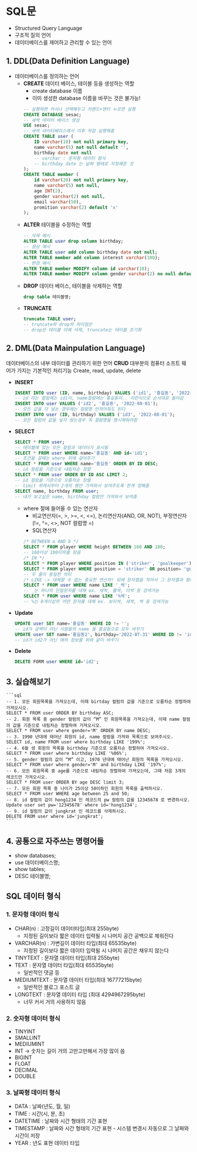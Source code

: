 # SQL문
* Structured Query Language
* 구조적 질의 언어 
* 데이터베이스를 제어하고 관리할 수 있는 언어 

## 1. DDL(Data Definition Language)
* 데이터베이스를 정의하는 언어 
    - **CREATE**
        데이터 베이스, 테이블 등을 생성하는 역할
        * create database 이름 
        * 이미 생성한 database 이름을 바꾸는 것은 불가능! 
        ```sql
        -- 실행하면 커서나 선택해두고 커맨드+엔터 누르면 실행 
        CREATE DATABASE sesac;
        -- 새싹 데이터 베이스 생성 
        USE sesac;
        -- 새싹 데이터베이스에서 이후 작업 실행해줌 
        CREATE TABLE user (
            ID varchar(10) not null primary key, 
            name varchar(5) not null default '',
            birthday date not null
            -- varchar : 문자형 데이터 형식 
            -- birthday date 는 날짜 형태로 지정해준 것 
        );
        CREATE TABLE member (
            id varchar(20) not null primary key, 
            name varchar(5) not null,
            age INT(2),
            gender varchar(2) not null, 
            email varchar(50),
            promition varchar(2) default 'x'
        );
        ```
    - **ALTER**
        테이블을 수정하는 역할
        ```sql 
        -- 삭제 예시
        ALTER TABLE user drop column birthday;
        -- 생성 예시
        ALTER TABLE user add column birthday date not null;
        ALTER TABLE member add column interest varchar(100);
        -- 변경 예시
        ALTER TABLE member MODIFY column id varchar(10);
        ALTER TABLE member MODIFY column gender varchar(2) no null default '여';
        ```
    - **DROP**
        데이터 베이스, 테이블을 삭제하는 역할
        ```sql 
        drop table 테이블명; 
        ```
    - **TRUNCATE**
        ```sql 
        truncate TABLE user;
        -- truncate와 drop의 차이점은 
        -- drop은 테이블 아예 삭제, truncate는 테이블 초기화 
        ```

## 2. DML(Data Mainpulation Language)
데이터베이스의 내부 데이터를 관리하기 위한 언어 
**CRUD**
대부분의 컴퓨터 소프트 웨어가 가지는 기본적인 처리기능
Create, read, update, delete 
- **INSERT**
    ```sql
    INSERT INTO user (ID, name, birthday) VALUES ('id1', '홍길동', '2022-08-01');
    -- id 라는 컬럼에는 id1이, name컬럼에는 홍길동이.. 이런식으로 순서대로 들어감
    INSERT INTO user VALUES ('id2', '홍길동', '2022-08-01');
    -- 모든 값을 다 넣는 경우에는 컬럼명 안적어줘도 된다
    INSERT INTO user (ID, birthday) VALUES ('id3', '2022-08-01');
    -- 모든 컬럼의 값을 넣지 않는경우 꼭 컬럼명을 명시해줘야함
    ```
- **SELECT**
    ```sql
    SELECT * FROM user;
    -- 테이블에 있는 모든 컬럼과 데이터가 표시됨
    SELECT * FROM user WHERE name='홍길동' AND id='id1';
    -- 조건을 걸때는 where 뒤에 걸어주기 
    SELECT * FROM user WHERE name='홍길동' ORDER BY ID DESC;
    -- id 컬럼을 기준으로 내림차순 정렬
    SELECT * FROM user ORDER BY ID ASC LIMIT 2;
    -- id 컬럼을 기준으로 오름차순 정렬
    -- limit 위에서부터 2개의 행만 가져와서 보여주도록 한계 정해줌
    SELECT name, birthday FROM user;
    -- 내가 보고싶은 name, birthday 컬럼만 가져와서 보여줌
    ```
    + where 절에 들어올 수 있는 연산자 
        * 비교연산자(=, >, >=, <, <=), 논리연산자(AND, OR, NOT), 부정연산자(!=, ^=, <>, NOT 컬럼명 =)
        * SQL연산자
        ```sql
        /* BETWEEN a AND b */
        SELECT * FROM player WHERE height BETWEEN 160 AND 180;
        -- 160이상 180이하를 찾음
        /* IN */
        SELECT * FROM player WHERE position IN ('striker', 'goalkeeper');
        SELECT * FROM player WHERE position = 'striker' OR position= 'goalkeeper';
        -- 두 줄이 동일한 의미
        /* LIKE -> 대체할 수 없는 중요한 연산자! 뒤에 문자열을 적어서 그 문자열과 형태가 일치하는 것 찾음*/
        SELECT * FROM user WHERE name LIKE '_싹';
        -- _는 하나의 단일문자를 대체 ex. 새싹, 풀싹, 이싹 등 검색가능 
        SELECT * FROM user WHERE name LIKE '%싹';
        -- %는 0개이상의 어떤 문자를 대체 ex. 보리싹, 새싹, 싹 등 검색가능
        ```
- **Update**
    ```sql
    UPDATE user SET name='홍길동' WHERE ID != '';
    -- id가 공백이 아닌 사람들의 name 을 홍길동으로 모두 바꾸기
    UPDATE user SET name='홍길동2', birthday='2022-07-31' WHERE ID != 'id2';
    -- id가 id2가 아닌 애의 정보를 위와 같이 바꾸기 
    ```
- **Delete**
    ```sql
    DELETE FORM user WHERE id='id2';
    ```

## 3. 실습해보기
    ```sql
    -- 1. 모든 회원목록을 가져오는데, 이때 birtday 컬럼의 값을 기준으로 오름차순 정렬하여 가져오시오.
    SELECT * FROM user ORDER BY birthday ASC;
    -- 2. 회원 목록 중 gender 컬럼의 값이 “M” 인 회원목록을 가져오는데, 이때 name 컬럼의 값을 기준으로 내림차순 정렬하여 가져오시오.
    SELECT * FROM user where gender='M' ORDER BY name DESC;
    -- 3. 1990 년대에 태어난 회원의 id, name 컬럼을 가져와 목록으로 보여주시오.
    SELECT id, name FROM user where birthday LIKE '199%';
    -- 4. 6월 생 회원의 목록을 birthday 기준으로 오름차순 정렬하여 가져오시오.
    SELECT * FROM user where birthday LIKE '%06%';
    -- 5. gender 컬럼의 값이 “M” 이고, 1970 년대에 태어난 회원의 목록을 가져오시오.
    SELECT * FROM user where gender='M' and birthday LIKE '197%';
    -- 6. 모든 회원목록 중 age를 기준으로 내림차순 정렬하여 가져오는데, 그때 처음 3개의 레코드만 가져오시오.
    SELECT * FROM user ORDER BY age DESC limit 3;
    -- 7. 모든 회원 목록 중 나이가 25이상 50이하인 회원의 목록을 출력하시오.
    SELECT * FROM user WHERE age between 25 and 50;
    -- 8. id 컬럼의 값이 hong1234 인 레코드의 pw 컬럼의 값을 12345678 로 변경하시오.
    Update user set pw='12345678' where id='hong1234';
    -- 9. id 컬럼의 값이 jungkrat 인 레코드를 삭제하시오.
    DELETE FROM user where id='jungkrat';
    ```

## 4. 공통으로 자주쓰는 명령어들
* show databases; 
* use 데이터베이스명;
* show tables;
* DESC 테이블명; 


## SQL 데이터 형식
### 1. 문자형 데이터 형식 
* CHAR(n) : 고정길이 데이터타입(최대 255byte)
    * 지정된 길이보다 짧은 데이터 입력될 시 나머지 공간 공백으로 체워진다 
* VARCHAR(n) : 가변길이 데이터 타입(최대 65535byte)
    * 지정된 길이보다 짧은 데이터 입력될 시 나머지 공간은 채우지 않는다
* TINYTEXT : 문자열 데이터 타입(최대 255byte)
* TEXT : 문자열 데이터 타입(최대 65535byte)
    * 일반적인 댓글 등
* MEDIUMTEXT : 문자열 데이터 타입(최대 16777215byte)
    * 일반적인 블로그 포스트 글
* LONGTEXT : 문자열 데이터 타입 (최대 4294967295byte)
    * 너무 커서 거의 사용하지 않음 

### 2. 숫자형 데이터 형식 
* TINYINT
* SMALLINT
* MEDIUMINT
* INT -> 숫자는 길이 거의 고만고만해서 가장 많이 씀 
* BIGINT
* FLOAT
* DECIMAL
* DOUBLE

### 3. 날짜형 데이터 형식 
* DATA : 날짜(년도, 월, 일)
* TIME : 시간(시, 분, 초)
* DATETIME : 날짜와 시간 형태의 기간 표현
* TIMESTAMP : 날짜와 시간 형태의 기간 표현 - 시스템 변경시 자동으로 그 날짜와 시간이 저장 
* YEAR : 년도 표현 데이터 타입 